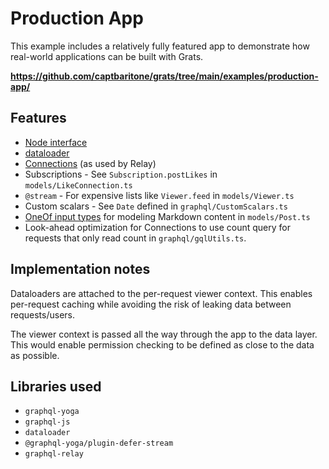 # Production App

This example includes a relatively fully featured app to demonstrate how real-world applications can be built with Grats.

**https://github.com/captbaritone/grats/tree/main/examples/production-app/**

## Features

- [Node interface](https://graphql.org/learn/global-object-identification/)
- [dataloader](https://github.com/graphql/dataloader)
- [Connections](https://relay.dev/graphql/connections.htm) (as used by Relay)
- Subscriptions - See `Subscription.postLikes` in `models/LikeConnection.ts`
- `@stream` - For expensive lists like `Viewer.feed` in `models/Viewer.ts`
- Custom scalars - See `Date` defined in `graphql/CustomScalars.ts`
- [OneOf input types](../04-docblock-tags/10-oneof-inputs.mdx) for modeling Markdown content in `models/Post.ts`
- Look-ahead optimization for Connections to use count query for requests that only read count in `graphql/gqlUtils.ts`.

## Implementation notes

Dataloaders are attached to the per-request viewer context. This enables per-request caching while avoiding the risk of leaking data between requests/users.

The viewer context is passed all the way through the app to the data layer. This would enable permission checking to be defined as close to the data as possible.

## Libraries used

- `graphql-yoga`
- `graphql-js`
- `dataloader`
- `@graphql-yoga/plugin-defer-stream`
- `graphql-relay`
